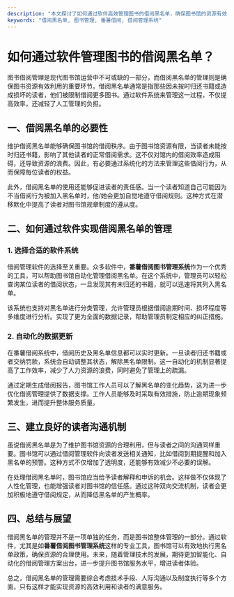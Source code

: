 ```yaml
---
description: "本文探讨了如何通过软件高效管理图书的借阅黑名单，确保图书馆的资源有效利用，并提供了实用工具建议。"
keywords: "借阅黑名单, 图书管理, 番薯借阅, 借阅管理系统"
---
```

# 如何通过软件管理图书的借阅黑名单？

图书借阅管理是现代图书馆运营中不可或缺的一部分，而借阅黑名单的管理则是确保图书资源有效利用的重要环节。借阅黑名单通常是指那些因未按时归还书籍或造成损坏的读者，他们被限制借阅更多图书。通过软件系统来管理这一过程，不仅提高效率，还减轻了人工管理的负担。

## 一、借阅黑名单的必要性

维护借阅黑名单能够确保图书馆的借阅秩序。由于图书馆资源有限，当读者未能按时归还书籍，影响了其他读者的正常借阅需求。这不仅对馆内的借阅效率造成阻碍，还导致资源的浪费。因此，有必要通过系统化的方法来管理这些借阅行为，从而保障每位读者的权益。

此外，借阅黑名单的使用还能够促进读者的责任感。当一个读者知道自己可能因为不当借阅行为被加入黑名单时，他/她会更加自觉地遵守借阅规则。这种方式在潜移默化中提高了读者对图书馆规章制度的遵从度。

## 二、如何通过软件实现借阅黑名单的管理

### 1. 选择合适的软件系统

借阅管理软件的选择至关重要。众多软件中，**番薯借阅图书管理系统**作为一个优秀的工具，可以帮助图书馆自动化管理借阅黑名单。在这个系统中，管理员可以轻松查询某位读者的借阅状态，一旦发现其有未归还的书籍，就可以迅速将其列入黑名单。

该系统也支持对黑名单进行分类管理，允许管理员根据借阅逾期时间、损坏程度等多维度进行分析。实现了更为全面的数据记录，帮助管理员制定相应的纠正措施。

### 2. 自动化的数据更新

在番薯借阅系统中，借阅历史及黑名单信息都可以实时更新。一旦读者归还书籍或者交纳罚款，系统会自动调整其状态，解除黑名单限制。这一自动化的机制显著提高了工作效率，减少了人力资源的浪费，同时避免了管理上的疏漏。

通过定期生成借阅报告，图书馆工作人员可以了解黑名单的变化趋势，这为进一步优化借阅管理提供了数据支撑。工作人员能够及时采取有效措施，防止逾期现象频繁发生，进而提升整体服务质量。

## 三、建立良好的读者沟通机制

虽说借阅黑名单是为了维护图书馆资源的合理利用，但与读者之间的沟通同样重要。图书馆可以通过借阅管理软件向读者发送相关通知，比如借阅到期提醒和加入黑名单的预警。这种方式不仅增加了透明度，还能够有效减少不必要的误解。

在处理借阅黑名单时，图书馆应当给予读者解释和申诉的机会。这样做不仅体现了人性化管理，也能增强读者对图书馆的信任感。通过这种双向交流机制，读者会更加积极地遵守借阅规定，从而降低黑名单的产生概率。

## 四、总结与展望

借阅黑名单的管理并不是一项单独的任务，而是图书馆整体管理的一部分。通过软件，尤其是如**番薯借阅图书管理系统**这样的专业工具，图书馆可以有效地执行黑名单政策，确保资源的合理使用。未来，随着管理技术的发展，期待更加智能化、自动化的借阅管理方案出台，进一步提升图书馆服务水平，增进读者体验。

总之，借阅黑名单的管理需要综合考虑技术手段、人际沟通以及制度执行等多个方面，只有这样才能实现资源的高效利用和读者的满意服务。
